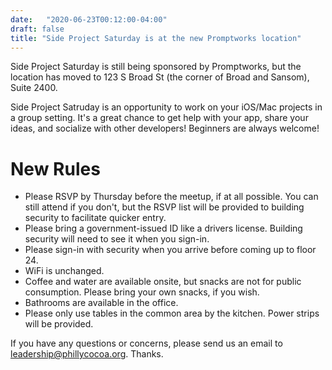 ```yaml
---
date:	"2020-06-23T00:12:00-04:00"
draft: false	
title: "Side Project Saturday is at the new Promptworks location"
---
```



Side Project Saturday is still being sponsored by Promptworks, but the location has moved to 123 S Broad St (the corner of Broad and Sansom), Suite 2400.

Side Project Satruday is an opportunity to work on your iOS/Mac projects in a group setting. It's a great chance to get help 
with your app, share your ideas, and socialize with other developers! Beginners are always welcome!

# New Rules

- Please RSVP by Thursday before the meetup, if at all possible. You can still attend if you don't, but the RSVP list will be provided to building security to facilitate quicker entry.
- Please bring a government-issued ID like a drivers license. Building security will need to see it when you sign-in.
- Please sign-in with security when you arrive before coming up to floor 24.
- WiFi is unchanged.
- Coffee and water are available onsite, but snacks are not for public consumption. Please bring your own snacks, if you wish.
- Bathrooms are available in the office.
- Please only use tables in the common area by the kitchen. Power strips will be provided.

If you have any questions or concerns, please send us an email to leadership@phillycocoa.org. Thanks.

